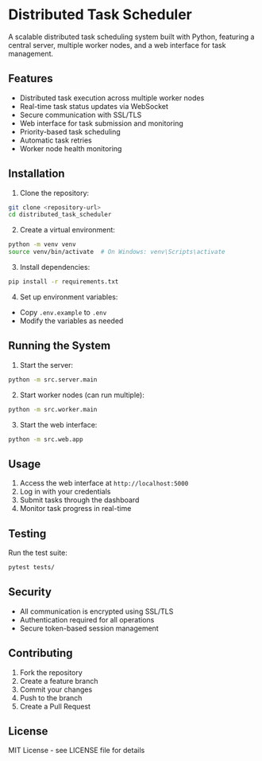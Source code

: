 # Distributed Task Scheduler

A scalable distributed task scheduling system built with Python, featuring a central server, multiple worker nodes, and a web interface for task management.

## Features

- Distributed task execution across multiple worker nodes
- Real-time task status updates via WebSocket
- Secure communication with SSL/TLS
- Web interface for task submission and monitoring
- Priority-based task scheduling
- Automatic task retries
- Worker node health monitoring

## Installation

1. Clone the repository:
```bash
git clone <repository-url>
cd distributed_task_scheduler
```

2. Create a virtual environment:
```bash
python -m venv venv
source venv/bin/activate  # On Windows: venv\Scripts\activate
```

3. Install dependencies:
```bash
pip install -r requirements.txt
```

4. Set up environment variables:
- Copy `.env.example` to `.env`
- Modify the variables as needed

## Running the System

1. Start the server:
```bash
python -m src.server.main
```

2. Start worker nodes (can run multiple):
```bash
python -m src.worker.main
```

3. Start the web interface:
```bash
python -m src.web.app
```

## Usage

1. Access the web interface at `http://localhost:5000`
2. Log in with your credentials
3. Submit tasks through the dashboard
4. Monitor task progress in real-time

## Testing

Run the test suite:
```bash
pytest tests/
```

## Security

- All communication is encrypted using SSL/TLS
- Authentication required for all operations
- Secure token-based session management

## Contributing

1. Fork the repository
2. Create a feature branch
3. Commit your changes
4. Push to the branch
5. Create a Pull Request

## License

MIT License - see LICENSE file for details